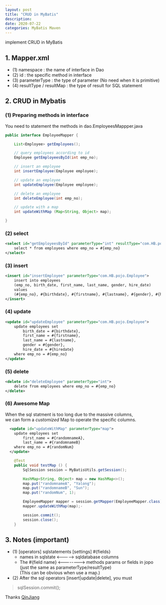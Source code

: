 ```yaml
---
layout: post
title: "CRUD in MyBatis"
description: 
date: 2020-07-22
categories: MyBatis Maven
---
```

implement CRUD in MyBatis

## 1. Mapper.xml

- (1) namespace : the name of interface in Dao
- (2) id : the specific method in interface
- (3) parameterType : the type of parameter (No need when it is primitive)
- (4) resultType / resultMap : the type of result for SQL statement

## 2. CRUD in Mybatis

### (1) Preparing methods in interface

You need to statement the methods in dao.EmployeesMappper.java
````java
public interface EmployeeMapper {

    List<Employee> getEmployees();

    // query employees according to id
    Employee getEmployeesById(int emp_no);

    // insert an employee
    int insertEmployee(Employee employee);

    // update an employee
    int updateEmployee(Employee employee);

    // delete an employee
    int deleteEmployee(int emp_no);

    // update with a map
    int updateWithMap (Map<String, Object> map);

}
````

### (2) select

`````xml
<select id="getEmployeesById" parameterType="int" resultType="com.HB.pojo.Employee">
    select * from employees where emp_no = #{emp_no}
</select>
`````

### (3) insert

````xml
<insert id="insertEmployee" parameterType="com.HB.pojo.Employee">
    insert into employees
    (emp_no, birth_date, first_name, last_name, gender, hire_date)
    values
    (#{emp_no}, #{birthdate}, #{firstname}, #{lastname}, #{gender}, #{hiredate})
</insert>
````

### (4) update

```xml
<update id="updateEmployee" parameterType="com.HB.pojo.Employee">
    update employees set
        birth_date = #{birthdate},
        first_name = #{firstname},
        last_name = #{lastname},
        gender = #{gender},
        hire_date = #{hiredate}
    where emp_no = #{emp_no}
</update>
```

### (5) delete

```xml
<delete id="deleteEmployee" parameterType="int">
    delete from employees where emp_no = #{emp_no}
</delete>
```

### (6) Awesome Map

When the sql statment is too long due to the massive columns,  
we can form a _customized_ Map to operate the specific columns.

```xml
  <update id="updateWithMap" parameterType="map">
    update employees set
        first_name = #{randomnameA},
        last_name = #{randomnameB}
    where emp_no = #{randomNum}
  </update>
```

```java
    @Test
    public void testMap () {
        SqlSession session = MyBatisUtils.getSession();

        HashMap<String, Object> map = new HashMap<>();
        map.put("randomnameA", "Yalong");
        map.put("randomnameB", "Sun");
        map.put("randomNum", 1);

        EmployeeMapper mapper = session.getMapper(EmployeeMapper.class);
        mapper.updateWithMap(map);-

        session.commit();
        session.close();
    }
```

## 3. Notes (important)

- (1) [operators] sqlstatements [settings] #{fields}
    - names in sqlstate <-----> sqldatabase columns
    - The #{field name} <--------> methods params or fields in jopo  
        (just the same as parameterType/resultType)  
        (This can be obvious when use a map.)
- (2) After the sql operators [insert|update|delete], you must
> sqlSession.commit();

Thanks [QinJiang](https://space.bilibili.com/95256449?spm_id_from=333.788.b_765f7570696e666f.2)
